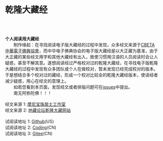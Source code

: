 
# 乾隆大藏经

<br/>
<br/>

**个人阅读用大藏经**
<br/>
　　制作缘起：在寻找阅读电子版大藏经的过程中发现，众多经文来源于[CBETA 中華電子佛典協會](http://www.cbeta.org)，而中华电子佛典协会的电子版大藏经是以大正藏为基准，由于大正藏的某些经文用字和其他大藏经有出入，致使习惯用汉语的人员阅读时会让人疑惑，甚至不解其意。遂想阅读经过严格校对过的乾隆大藏经，在寻找电子版乾隆大藏经的过程中发现有众多团队或个人在做校对，暂未发现已经完成校对的版本。于是想结合多个校对过的藏经，形成一个校对比较全的乾隆大藏经版本，使读经者减少疑惑，用心在经文的意理上。
<br/>
　　如若您看到本页面，发现经文或者排版问题可在[issues](https://github.com/qldzj/qldzj/issues)中提出。
<br/>
　　南无阿弥陀佛！！！
<br/>
<br/>
经文来源 1: [摩尼宝珠居士工作室](http://www.qldzj.com)
<br/>
经文来源 2: [地藏论坛乾隆大藏网站](http://www.bskk.net)
<br/>
<br/>
试阅读地址 1: [Github](https://git.io/qldzj)(US)<br/>
试阅读地址 2: [Coding](https://qldzj.coding.me/qldzj)(CN)<br/>
试阅读地址 3: [Gitee](https://qldzj.gitee.io)(CN)